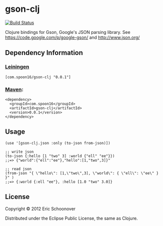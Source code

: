 # gson-clj

[![Build Status](https://secure.travis-ci.org/spoon16/gson-clj.png)](http://travis-ci.org/spoon16/gson-clj)

Clojure bindings for Gson, Google's JSON parsing library.
See https://code.google.com/p/google-gson/ and http://www.json.org/

## Dependency Information

### [Leiningen](https://github.com/technomancy/leiningen)

    [com.spoon16/gson-clj "0.0.1"]

### [Maven](http://maven.apache.org/):

    <dependency>
      <groupId>com.spoon16</groupId>
      <artifactId>gson-clj</artifactId>
      <version>0.0.1</version>
    </dependency>

## Usage

    (use '[gson-clj.json :only (to-json from-json)])

    ;; write json
    (to-json {:hello [1 "two" 3] :world {"ell" "ee"}})
    ;;=> {"world":{"ell":"ee"},"hello":[1,"two",3]}"

    ;; read json
    (from-json "{ \"hello\": [1,\"two\",3], \"world\": { \"ell\": \"ee\" } }" )
    ;;=> {:world {:ell "ee"}, :hello [1.0 "two" 3.0]}

## License

Copyright © 2012 Eric Schoonover

Distributed under the Eclipse Public License, the same as Clojure.
